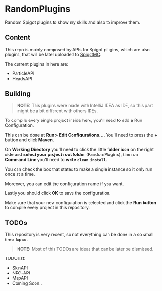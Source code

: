 # RandomPlugins
Random Spigot plugins to show my skills and also to improve them.

## Content

This repo is mainly composed by APIs for Spigot plugins, which are also plugins, that will be later uploaded to [SpigotMC](https://www.spigotmc.org/).

The current plugins in here are:
* ParticleAPI
* HeadsAPI


## Building

> **NOTE:** This plugins were made with IntelliJ IDEA as IDE, so this part might be a bit different with others IDEs.

To compile every single project inside here, you'll need to add a Run Configuration.

This can be done at **Run > Edit Configurations...**. You'll need to press the **+** button and click **Maven**.

On **Working Directory** you'll need to click the little **folder icon** on the right side and **select your project root folder** (RandomPlugins), then on **Command Line** you'll need to **write ```clean install```**.

You can check the box that states to make a single instance so it only run once at a time.

Moreover, you can edit the configuration name if you want.

Lastly you should click **OK** to save the configuration.

Make sure that your new configuration is selected and click the **Run button** to compile every project in this repository.

## TODOs

This repository is very recent, so not everything can be done in a so small time-lapse.

> **NOTE:** Most of this TODOs are ideas that can be later be dismissed.

TODO list:
* SkinAPI
* NPC-API
* MapAPI
* Coming Soon..
